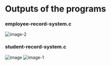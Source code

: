 # Outputs of the programs
### employee-record-system.c
![image-2](https://github.com/dev-aashutosh/c-language/assets/149941495/19244cd3-0b23-4c71-b93f-8d0e7dea58a9)

### student-record-system.c
![image](https://github.com/dev-aashutosh/c-language/assets/149941495/21b33a38-d1d5-48a9-9a46-9fe50786a68b)
![image-1](https://github.com/dev-aashutosh/c-language/assets/149941495/1ec40110-0125-448e-9b66-d96b33e4ae5c)

